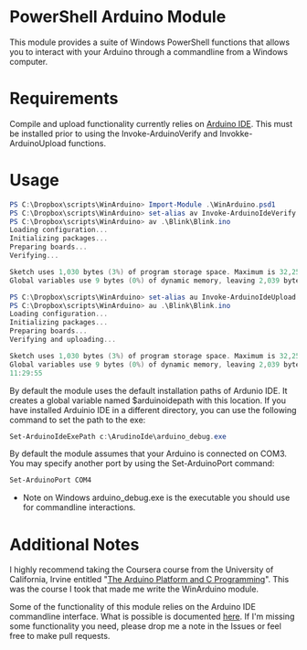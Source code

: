 # PowerShell Arduino Module
This module provides a suite of Windows PowerShell functions that allows you to interact with your Arduino through a commandline from a Windows computer.


# Requirements
Compile and upload functionality currently relies on [Arduino IDE](https://www.arduino.cc/en/Main/Software).  This must be installed prior to using the Invoke-ArduinoVerify and Invokke-ArduinoUpload functions.

# Usage

```powershell
PS C:\Dropbox\scripts\WinArduino> Import-Module .\WinArduino.psd1
PS C:\Dropbox\scripts\WinArduino> set-alias av Invoke-ArduinoIdeVerify
PS C:\Dropbox\scripts\WinArduino> av .\Blink\Blink.ino
Loading configuration...
Initializing packages...
Preparing boards...
Verifying...

Sketch uses 1,030 bytes (3%) of program storage space. Maximum is 32,256 bytes.
Global variables use 9 bytes (0%) of dynamic memory, leaving 2,039 bytes for local variables. Maximum is 2,048 bytes.

PS C:\Dropbox\scripts\WinArduino> set-alias au Invoke-ArduinoIdeUpload
PS C:\Dropbox\scripts\WinArduino> au .\Blink\Blink.ino
Loading configuration...
Initializing packages...
Preparing boards...
Verifying and uploading...

Sketch uses 1,030 bytes (3%) of program storage space. Maximum is 32,256 bytes.
Global variables use 9 bytes (0%) of dynamic memory, leaving 2,039 bytes for local variables. Maximum is 2,048 bytes.
11:29:55
```

By default the module uses the default installation paths of Ardunio IDE.  It creates a global variable named $arduinoidepath with this location. If you have installed Arduinio IDE in a different directory, you can use the following command to set the path to the exe:
```powershell
Set-ArduinoIdeExePath c:\ArudinoIde\arduino_debug.exe
```

By default the module assumes that your Arduino is connected on COM3.  You may specify another port by using the Set-ArduinoPort command:
```powershell
Set-ArduinoPort COM4
```

* Note on Windows arduino_debug.exe is the executable you should use for commandline interactions.

# Additional Notes

I highly recommend taking the Coursera course from the University of California, Irvine entitled "[The Arduino Platform and C Programming](https://www.coursera.org/learn/arduino-platform)".  This was the course I took that made me write the WinArduino module.

Some of the functionality of this module relies on the Arduino IDE commandline interface.  What is possible is documented [here](https://github.com/arduino/Arduino/blob/master/build/shared/manpage.adoc).  If I'm missing some functionality you need, please drop me a note in the Issues or feel free to make pull requests.
